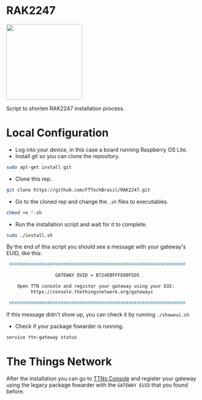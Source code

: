 # RAK2247
<img src="https://docs.rakwireless.com/assets/images/wislink-lora/rak2247/quickstart/1.main/RAK2247_buy.png" width="200"/>

Script to shorten RAK2247 installation process.


# Local Configuration
- Log into your device, in this case a board running Raspberry OS Lite.
- Install git so you can clone the repository.
```sh
sudo apt-get install git
```
- Clone this rep.
```sh
git clone https://github.com/FTTechBrasil/RAK2247.git
```

- Go to the cloned rep and change the `.sh` files to executables.
```sh
chmod +x *.sh
```

- Run the installation script and wait for it to complete.
```sh
sudo ./install.sh
```

By the end of this script you should see a message with your gateway's EUID, like this:
```sh
 #################################################################

                  GATEWAY EUID = B724EBFFFE80F5D5

    Open TTN console and register your gateway using your EUI: 
         https://console.thethingsnetwork.org/gateways 

 #################################################################
```

If this message didn't show up, you can check it by running `./showeui.sh`

- Check if your package fowarder is running.
```sh
service ttn-gateway status
```

# The Things Network
After the installation you can go to [TTNs Console](https://console.thethingsnetwork.org/gateways) and register your gateway using the legacy package fowarder with the `GATEWAY EUID` that you found before.
